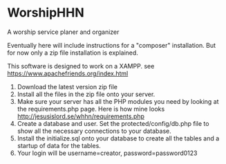 # WorshipHHN
A worship service planer and organizer

Eventually here will include instructions for a "composer" installation. But for now only a zip file installation is explained.

This software is designed to work on a XAMPP. see https://www.apachefriends.org/index.html
1. Download the latest version zip file
2. Install all the files in the zip file onto your server.
3. Make sure your server has all the PHP modules you need by looking at the requirements.php page. Here is how mine looks http://jesusislord.se/whhn/requirements.php
4. Create a database and user. Set the protected/config/db.php file to show all the necessary connections to your database.
5. Install the initialize.sql onto your database to create all the tables and a startup of data for the tables.
6. Your login will be username=creator, password=password0123
